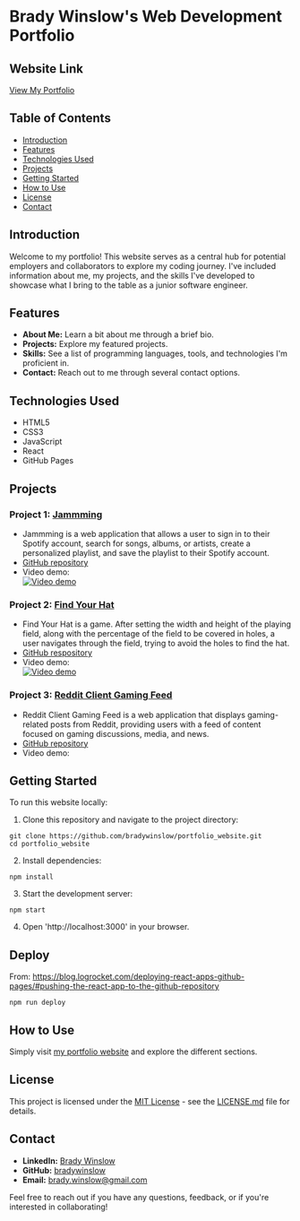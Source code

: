 # Brady Winslow's Web Development Portfolio

## Website Link
[View My Portfolio](https://bradywinslow.com)

## Table of Contents
- [Introduction](#introduction)
- [Features](#features)
- [Technologies Used](#technologies-used)
- [Projects](#projects)
- [Getting Started](#getting-started)
- [How to Use](#how-to-use)
- [License](#license)
- [Contact](#contact)

## Introduction
Welcome to my portfolio! This website serves as a central hub for potential employers and collaborators to explore my coding journey. I've included information about me, my projects, and the skills I've developed to showcase what I bring to the table as a junior software engineer.

## Features
- **About Me:** Learn a bit about me through a brief bio.
- **Projects:** Explore my featured projects.
- **Skills:** See a list of programming languages, tools, and technologies I'm proficient in.
- **Contact:** Reach out to me through several contact options.

## Technologies Used
- HTML5
- CSS3
- JavaScript
- React
- GitHub Pages

## Projects
### Project 1: [Jammming](https://jammming-playlist-builder.netlify.app)
- Jammming is a web application that allows a user to sign in to their Spotify account, search for songs, albums, or artists, create a personalized playlist, and save the playlist to their Spotify account.
- [GitHub repository](https://github.com/bradywinslow/jammming)
- Video demo:  
[![Video demo](https://img.youtube.com/vi/WSdDwcX9JZQ/0.jpg)](https://www.youtube.com/watch?v=WSdDwcX9JZQ)

### Project 2: [Find Your Hat](https://findyourhat.netlify.app/)
- Find Your Hat is a game. After setting the width and height of the playing field, along with the percentage of the field to be covered in holes, a user navigates through the field, trying to avoid the holes to find the hat.
- [GitHub respository](https://github.com/bradywinslow/findYourHat)
- Video demo:  
[![Video demo](https://img.youtube.com/vi/YCnOO_iZ2fw/0.jpg)](https://www.youtube.com/watch?v=YCnOO_iZ2fw)

### Project 3: [Reddit Client Gaming Feed](https://reddit-client-gaming-feed.vercel.app/)
- Reddit Client Gaming Feed is a web application that displays gaming-related posts from Reddit, providing users with a feed of content focused on gaming discussions, media, and news.
- [GitHub repository](https://github.com/bradywinslow/reddit-client)
- Video demo:  

## Getting Started
To run this website locally:

1. Clone this repository and navigate to the project directory:

```
git clone https://github.com/bradywinslow/portfolio_website.git
cd portfolio_website
```

2. Install dependencies:

```
npm install
```

3. Start the development server:

```
npm start
```

4. Open 'http://localhost:3000' in your browser.

## Deploy
From: https://blog.logrocket.com/deploying-react-apps-github-pages/#pushing-the-react-app-to-the-github-repository
```
npm run deploy
```

## How to Use
Simply visit [my portfolio website](https://bradywinslow.com) and explore the different sections.

## License
This project is licensed under the [MIT License](LICENSE.md) - see the [LICENSE.md](LICENSE.md) file for details.

## Contact
- **LinkedIn:** [Brady Winslow](https://www.linkedin.com/in/bradywinslow/)
- **GitHub:** [bradywinslow](https://github.com/bradywinslow)
- **Email:** brady.winslow@gmail.com

Feel free to reach out if you have any questions, feedback, or if you're interested in collaborating!
